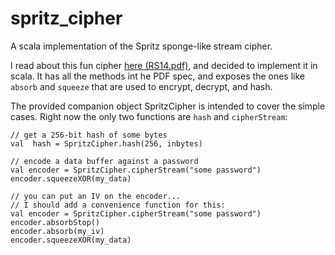 # spritz_cipher
A scala implementation of the Spritz sponge-like stream cipher.

I read about this fun cipher [here (RS14.pdf)][1], and
decided to implement it in scala.  It has all the 
methods int he PDF spec, and exposes the ones like
`absorb` and `squeeze` that are used to encrypt, decrypt,
and hash.

The provided companion object SpritzCipher is intended to
cover the simple cases. Right now the only two functions
are `hash` and `cipherStream`:

```
// get a 256-bit hash of some bytes
val  hash = SpritzCipher.hash(256, inbytes)

// encode a data buffer against a password
val encoder = SpritzCipher.cipherStream("some password")
encoder.squeezeXOR(my_data)

// you can put an IV on the encoder...
// I should add a convenience function for this:
val encoder = SpritzCipher.cipherStream("some password")
encoder.absorbStop()
encoder.absorb(my_iv)
encoder.squeezeXOR(my_data)
```

[1]: http://people.csail.mit.edu/rivest/pubs/RS14.pdf
